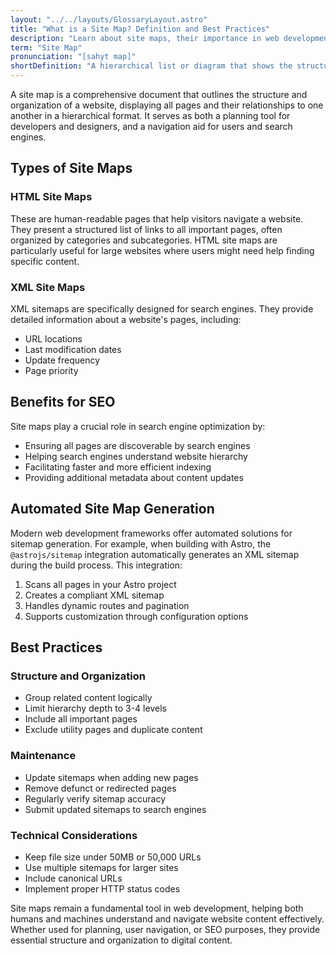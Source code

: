 ```yaml
---
layout: "../../layouts/GlossaryLayout.astro"
title: "What is a Site Map? Definition and Best Practices"
description: "Learn about site maps, their importance in web development, and how they help both users and search engines navigate websites effectively."
term: "Site Map"
pronunciation: "[sahyt map]"
shortDefinition: "A hierarchical list or diagram that shows the structure and organization of all pages within a website."
---
```


A site map is a comprehensive document that outlines the structure and organization of a website, displaying all pages and their relationships to one another in a hierarchical format. It serves as both a planning tool for developers and designers, and a navigation aid for users and search engines.

## Types of Site Maps

### HTML Site Maps
These are human-readable pages that help visitors navigate a website. They present a structured list of links to all important pages, often organized by categories and subcategories. HTML site maps are particularly useful for large websites where users might need help finding specific content.

### XML Site Maps
XML sitemaps are specifically designed for search engines. They provide detailed information about a website's pages, including:
- URL locations
- Last modification dates
- Update frequency
- Page priority

## Benefits for SEO

Site maps play a crucial role in search engine optimization by:
- Ensuring all pages are discoverable by search engines
- Helping search engines understand website hierarchy
- Facilitating faster and more efficient indexing
- Providing additional metadata about content updates

## Automated Site Map Generation

Modern web development frameworks offer automated solutions for sitemap generation. For example, when building with Astro, the `@astrojs/sitemap` integration automatically generates an XML sitemap during the build process. This integration:

1. Scans all pages in your Astro project
2. Creates a compliant XML sitemap
3. Handles dynamic routes and pagination
4. Supports customization through configuration options

## Best Practices

### Structure and Organization
- Group related content logically
- Limit hierarchy depth to 3-4 levels
- Include all important pages
- Exclude utility pages and duplicate content

### Maintenance
- Update sitemaps when adding new pages
- Remove defunct or redirected pages
- Regularly verify sitemap accuracy
- Submit updated sitemaps to search engines

### Technical Considerations
- Keep file size under 50MB or 50,000 URLs
- Use multiple sitemaps for larger sites
- Include canonical URLs
- Implement proper HTTP status codes

Site maps remain a fundamental tool in web development, helping both humans and machines understand and navigate website content effectively. Whether used for planning, user navigation, or SEO purposes, they provide essential structure and organization to digital content.